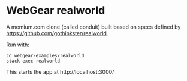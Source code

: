 # WebGear realworld

A memium.com clone (called conduit) built based on specs defined by https://github.com/gothinkster/realworld.

Run with:

```shell
cd webgear-examples/realworld
stack exec realworld
```

This starts the app at http://localhost:3000/
